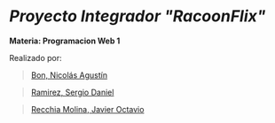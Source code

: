 # *Proyecto Integrador "RacoonFlix"*
**Materia: Programacion Web 1**

Realizado por:

>[Bon, Nicolás Agustín](https://github.com/nicolassbon)

>[Ramirez, Sergio Daniel](https://github.com/SergioDanRam)

>[Recchia Molina, Javier Octavio](https://github.com/JaviRecchia)
